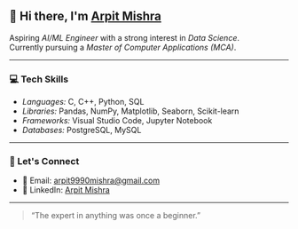 ## 👋 Hi there, I'm [Arpit Mishra](https://github.com/arpit99mi)

Aspiring *AI/ML Engineer* with a strong interest in *Data Science*.  
Currently pursuing a *Master of Computer Applications (MCA)*.

---

### 💻 Tech Skills

- *Languages:* C, C++, Python, SQL  
- *Libraries:* Pandas, NumPy, Matplotlib, Seaborn, Scikit-learn  
- *Frameworks:* Visual Studio Code, Jupyter Notebook  
- *Databases:* PostgreSQL, MySQL

---

### 🤝 Let's Connect

- 📧 Email: [arpit9990mishra@gmail.com](mailto:arpit9990mishra@gmail.com)  
- 🔗 LinkedIn: [Arpit Mishra](https://www.linkedin.com/in/arpit-mishra-a74084333)

---

> “The expert in anything was once a beginner.”


